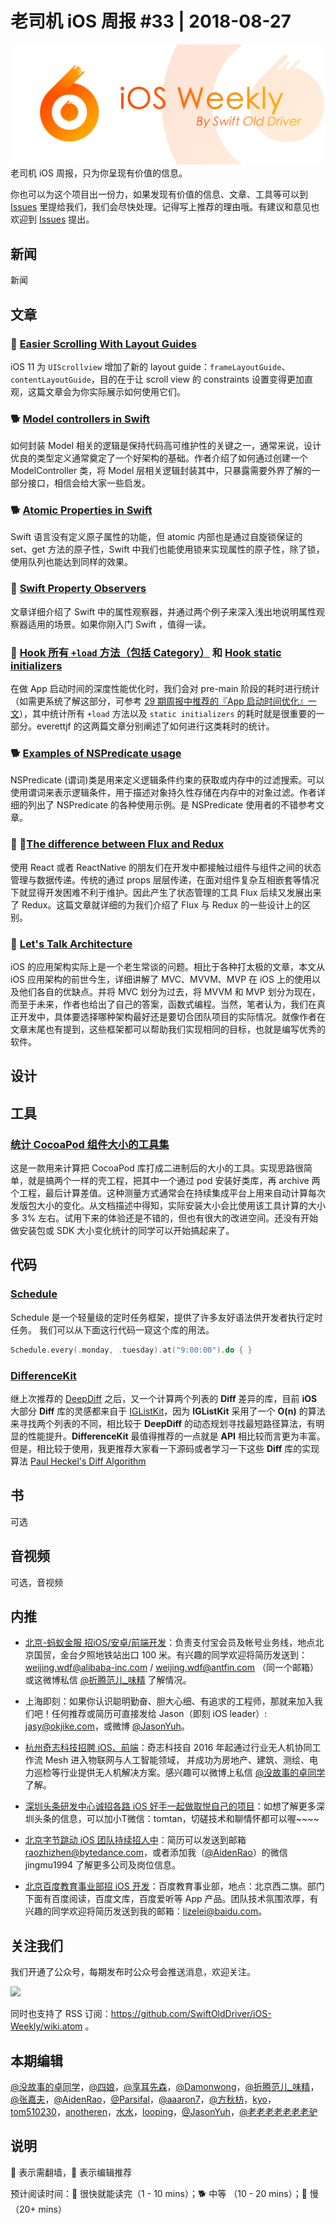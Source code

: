 # 老司机 iOS 周报 #33 | 2018-08-27

![ios-weekly](../assets/ios-weekly.png)
老司机 iOS 周报，只为你呈现有价值的信息。

你也可以为这个项目出一份力，如果发现有价值的信息、文章、工具等可以到 [Issues](https://github.com/SwiftOldDriver/iOS-Weekly/issues) 里提给我们，我们会尽快处理。记得写上推荐的理由哦。有建议和意见也欢迎到 [Issues](https://github.com/SwiftOldDriver/iOS-Weekly/issues) 提出。

## 新闻

新闻


## 文章

### 🐎 [Easier Scrolling With Layout Guides](https://useyourloaf.com/blog/easier-scrolling-with-layout-guides/)

iOS 11 为 `UIScrollview` 增加了新的 layout guide：`frameLayoutGuide`、`contentLayoutGuide`，目的在于让 scroll view 的 constraints 设置变得更加直观，这篇文章会为你实际展示如何使用它们。

### 🐕 [Model controllers in Swift](https://www.swiftbysundell.com/posts/model-controllers-in-swift)

如何封装 Model 相关的逻辑是保持代码高可维护性的关键之一，通常来说，设计优良的类型定义通常奠定了一个好架构的基础。作者介绍了如何通过创建一个 ModelController 类，将 Model 层相关逻辑封装其中，只暴露需要外界了解的一部分接口，相信会给大家一些启发。

### 🐕 [Atomic Properties in Swift](http://www.vadimbulavin.com/atomic-properties)

Swift 语言没有定义原子属性的功能，但 atomic 内部也是通过自旋锁保证的 set、get 方法的原子性，Swift 中我们也能使用锁来实现属性的原子性，除了锁，使用队列也能达到同样的效果。

### 🐎 [Swift Property Observers](https://nshipster.com/swift-property-observers/)

文章详细介绍了 Swift 中的属性观察器，并通过两个例子来深入浅出地说明属性观察器适用的场景。如果你刚入门 Swift ，值得一读。

### 🐢 [Hook 所有 `+load` 方法（包括 Category）](https://mp.weixin.qq.com/s/kL__CM3CfP_7i8Obg8qzWQ) 和 [Hook static initializers](https://mp.weixin.qq.com/s/5XnO5tWXK5pTtbOkPbluzw)

在做 App 启动时间的深度性能优化时，我们会对 pre-main 阶段的耗时进行统计（如需更系统了解这部分，可参考 [29 期周报中推荐的『App 启动时间优化』一文](https://github.com/SwiftOldDriver/iOS-Weekly/blob/master/Reports/%2329-2018.07.30.md#-ios-%E5%90%AF%E5%8A%A8%E6%97%B6%E9%97%B4%E4%BC%98%E5%8C%96)），其中统计所有 `+load` 方法以及 `static initializers` 的耗时就是很重要的一部分。everettjf 的这两篇文章分别阐述了如何进行这类耗时的统计。

### 🐕 [Examples of NSPredicate usage](https://nspredicate.xyz/)

NSPredicate (谓词)类是用来定义逻辑条件约束的获取或内存中的过滤搜索。可以使用谓词来表示逻辑条件，用于描述对象持久性存储在内存中的对象过滤。作者详细的列出了 NSPredicate 的各种使用示例。是 NSPredicate 使用者的不错参考文章。


### 🚧 🐎[The difference between Flux and Redux](https://edgecoders.com/the-difference-between-flux-and-redux-71d31b118c1)

使用 React 或者 ReactNative 的朋友们在开发中都接触过组件与组件之间的状态管理与数据传递。传统的通过 props 层层传递，在面对组件复杂互相嵌套等情况下就显得开发困难不利于维护。因此产生了状态管理的工具 Flux 后续又发展出来了 Redux。这篇文章就详细的为我们介绍了 Flux 与 Redux 的一些设计上的区别。

### 🐢 [Let's Talk Architecture](http://kean.github.io/post/app-architecture)

iOS 的应用架构实际上是一个老生常谈的问题。相比于各种打太极的文章，本文从 iOS 应用架构的前世今生，详细讲解了 MVC、MVVM、MVP 在 iOS 上的使用以及他们各自的优缺点。并将 MVC 划分为过去，将 MVVM 和 MVP 划分为现在，而至于未来，作者也给出了自己的答案，函数式编程。当然，笔者认为，我们在真正开发中，具体要选择哪种架构最好还是要切合团队项目的实际情况。就像作者在文章末尾也有提到，这些框架都可以帮助我们实现相同的目标，也就是编写优秀的软件。


## 设计

## 工具

### [统计 CocoaPod 组件大小的工具集](https://github.com/google/cocoapods-size)

这是一款用来计算把 CocoaPod 库打成二进制后的大小的工具。实现思路很简单，就是搞两个一样的壳工程，把其中一个通过 pod 安装好类库，再 archive 两个工程，最后计算差值。这种测量方式通常会在持续集成平台上用来自动计算每次发版包大小的变化。从文档描述中得知，实际安装大小会比使用该工具计算的大小多 3% 左右。试用下来的体验还是不错的，但也有很大的改进空间。还没有开始做安装包或 SDK 大小变化统计的同学可以开始搞起来了。

## 代码

### [Schedule](https://github.com/jianstm/Schedule)

Schedule 是一个轻量级的定时任务框架，提供了许多友好语法供开发者执行定时任务。 我们可以从下面这行代码一窥这个库的用法。

~~~swift
Schedule.every(.monday, .tuesday).at("9:00:00").do { }
~~~

### [DifferenceKit](https://github.com/ra1028/DifferenceKit)

继上次推荐的 [DeepDiff](https://github.com/onmyway133/DeepDiff) 之后，又一个计算两个列表的 **Diff** 差异的库，目前 **iOS** 大部分 **Diff** 库的灵感都来自于 [IGListKit](https://github.com/Instagram/IGListKit)，因为 **IGListKit** 采用了一个 **O(n)** 的算法来寻找两个列表的不同，相比较于 **DeepDiff** 的动态规划寻找最短路径算法，有明显的性能提升。**DifferenceKit** 最值得推荐的一点就是 **API** 相比较而言更为丰富。但是，相比较于使用，我更推荐大家看一下源码或者学习一下这些 **Diff** 库的实现算法 [Paul Heckel's Diff Algorithm](https://gist.github.com/ndarville/3166060)

## 书

可选

## 音视频

可选，音视频

## 内推

- [北京-蚂蚁金服 招iOS/安卓/前端开发](https://job.alibaba.com/zhaopin/position_detail.htm?trace=qrcode_share&positionCode=GP031268&from=timeline&isappinstalled=0)：负责支付宝会员及帐号业务线，地点北京国贸，金台夕照地铁站出口 100 米。有兴趣的同学欢迎将简历发送到：weijing.wdf@alibaba-inc.com / weijing.wdf@antfin.com （同一个邮箱） 或这微博私信 [@折腾范儿_味精](https://weibo.com/agvicking) 了解情况。

- 上海即刻：如果你认识聪明勤奋、胆大心细、有追求的工程师，那就来加入我们吧！任何推荐或简历可直接发给 Jason（即刻 iOS leader）: jasy@okjike.com，或微博 [@JasonYuh](https://weibo.com/jasonyuh)。

- [杭州奇志科技招聘 iOS、前端](https://www.lagou.com/gongsi/34872.html)：奇志科技自 2016 年起通过行业无人机协同工作流 Mesh 进入物联网与人工智能领域， 并成功为房地产、建筑、测绘、电力巡检等行业提供无人机解决方案。感兴趣可以微博上私信 [@没故事的卓同学](https://weibo.com/u/1926303682) 了解。

- [深圳头条研发中心诚招各路 iOS 好手一起做取悦自己的项目](https://job.toutiao.com/2018/spring_referral/?token=alPR8WCv8nnnc5QqtsyKjw%3D%3D&key=MTY1MDMsMTg0MTQsMjA1MjAsMTk1NjEsMTU2ODksMTc0ODk%3D)：如想了解更多深圳头条的信息，可以加小T微信：tomtan，切磋技术和聊情怀都可以喔~~~~

- [北京字节跳动 iOS 团队持续招人中](https://job.toutiao.com/society)：简历可以发送到邮箱 raozhizhen@bytedance.com，或者添加我（[@AidenRao](https://weibo.com/AidenRao)）的微信 jingmu1994 了解更多公司及岗位信息。

- [北京百度教育事业部招 iOS 开发](https://www.baidu.com/s?wd=百度)：百度教育事业部，地点：北京西二旗。部门下面有百度阅读，百度文库，百度爱听等 App 产品。团队技术氛围浓厚，有兴趣的同学欢迎将简历发送到我的邮箱：lizelei@baidu.com。

## 关注我们

我们开通了公众号，每期发布时公众号会推送消息，欢迎关注。

![](https://github.com/SwiftOldDriver/iOS-Weekly/blob/master/assets/qrcode_for_wechat.jpg?raw=true)

同时也支持了 RSS 订阅：https://github.com/SwiftOldDriver/iOS-Weekly/wiki.atom 。

## 本期编辑

[@没故事的卓同学](https://weibo.com/1926303682/profile)，[@四娘](https://kemchenj.github.io)，[@享耳先森](https://github.com/iblacksun)，[@Damonwong](https://weibo.com/damonone)，[@折腾范儿_味精](http://weibo.com/agvicking)，[@张嘉夫](https://weibo.com/2949394297)，[@AidenRao](https://weibo.com/AidenRao)，[@Parsifal](https://weibo.com/parsifalchang)，[@aaaron7](https://weibo.com/aaaron7)，[@方秋枋](https://weibo.com/100mango)，[kyo](https://github.com/KyoLi)，[tom510230](https://xiaozhuanlan.com/u/6682065345)，[anotheren](https://anotheren.com)，[水水](https://www.xuyanlan.com)，[looping](https://github.com/looping)，[@JasonYuh](https://weibo.com/jasonyuh)，[@老老老老老老老驴](https://weibo.com/u/6090610445)

## 说明

🚧 表示需翻墙，🌟 表示编辑推荐

预计阅读时间：🐎 很快就能读完（1 - 10 mins）；🐕 中等 （10 - 20 mins）；🐢 慢（20+ mins）
